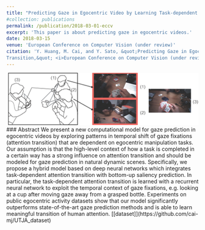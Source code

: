 ```yaml
---
title: "Predicting Gaze in Egocentric Video by Learning Task-dependent Attention Transition"
#collection: publications
permalink: /publication/2018-03-01-eccv
excerpt: 'This paper is about predicting gaze in egocentric videos.'
date: 2018-03-15
venue: 'European Conference on Computer Vision (under review)'
citation: 'Y. Huang, M. Cai, and Y. Sato, &quot;Predicting Gaze in Egocentric Video by Learning Task-dependent Attention 
Transition,&quot; <i>European Conference on Computer Vision (under review)</i>, 2018.'
---
```


<img class="img-responsive" src="/images/EPIC2017_concept.jpg">
### Abstract
We present a new computational model for gaze prediction in egocentric videos by exploring patterns in temporal shift of gaze fixations (attention transition) that are dependent on egocentric manipulation tasks.
Our assumption is that the high-level context of how a task is completed in a certain way has a strong influence on attention transition and should be modeled for gaze prediction in natural dynamic scenes.
Specifically, we propose a hybrid model based on deep neural networks which integrates task-dependent attention transition with bottom-up saliency prediction. 
In particular, the task-dependent attention transition is learned with a recurrent neural network to exploit the temporal context of gaze fixations, e.g. looking at a cup after moving gaze away from a grasped bottle.
Experiments on public egocentric activity datasets show that our model significantly outperforms state-of-the-art gaze prediction methods and is able to learn meaningful transition of human attention.
[[dataset]](https://github.com/cai-mj/UTJA_dataset)
